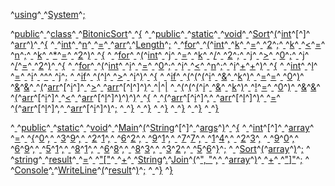 ^[using](code: 'Token.Keyword')^[ ](code: 'Token.Text.Whitespace')^[System](code: 'Token.Name.Namespace')^[;](code: 'Token.Punctuation')

^[public](code: 'Token.Keyword')^[ ](code: 'Token.Text.Whitespace')^[class](code: 'Token.Keyword')^[ ](code: 'Token.Text.Whitespace')^[BitonicSort](code: 'Token.Name.Class')^[ ](code: 'Token.Text.Whitespace')^[{](code: 'Token.Punctuation')
^[  ](code: 'Token.Text.Whitespace')^[public](code: 'Token.Keyword')^[ ](code: 'Token.Text.Whitespace')^[static](code: 'Token.Keyword')^[ ](code: 'Token.Text.Whitespace')^[void](code: 'Token.Keyword')^[ ](code: 'Token.Text.Whitespace')^[Sort](code: 'Token.Name.Function')^[(](code: 'Token.Punctuation')^[int](code: 'Token.Keyword.Type')^[\[](code: 'Token.Punctuation')^[\]](code: 'Token.Punctuation')^[ ](code: 'Token.Text.Whitespace')^[arr](code: 'Token.Name')^[)](code: 'Token.Punctuation')^[ ](code: 'Token.Text.Whitespace')^[{](code: 'Token.Punctuation')
^[    ](code: 'Token.Text.Whitespace')^[int](code: 'Token.Keyword.Type')^[ ](code: 'Token.Text.Whitespace')^[n](code: 'Token.Name')^[ ](code: 'Token.Text.Whitespace')^[=](code: 'Token.Punctuation')^[ ](code: 'Token.Text.Whitespace')^[arr](code: 'Token.Name')^[.](code: 'Token.Punctuation')^[Length](code: 'Token.Name')^[;](code: 'Token.Punctuation')
^[    ](code: 'Token.Text.Whitespace')^[for](code: 'Token.Keyword')^[ ](code: 'Token.Text.Whitespace')^[(](code: 'Token.Punctuation')^[int](code: 'Token.Keyword.Type')^[ ](code: 'Token.Text.Whitespace')^[k](code: 'Token.Name')^[ ](code: 'Token.Text.Whitespace')^[=](code: 'Token.Punctuation')^[ ](code: 'Token.Text.Whitespace')^[2](code: 'Token.Literal.Number')^[;](code: 'Token.Punctuation')^[ ](code: 'Token.Text.Whitespace')^[k](code: 'Token.Name')^[ ](code: 'Token.Text.Whitespace')^[<](code: 'Token.Punctuation')^[=](code: 'Token.Punctuation')^[ ](code: 'Token.Text.Whitespace')^[n](code: 'Token.Name')^[;](code: 'Token.Punctuation')^[ ](code: 'Token.Text.Whitespace')^[k](code: 'Token.Name')^[ ](code: 'Token.Text.Whitespace')^[\*](code: 'Token.Punctuation')^[=](code: 'Token.Punctuation')^[ ](code: 'Token.Text.Whitespace')^[2](code: 'Token.Literal.Number')^[)](code: 'Token.Punctuation')^[ ](code: 'Token.Text.Whitespace')^[{](code: 'Token.Punctuation')
^[      ](code: 'Token.Text.Whitespace')^[for](code: 'Token.Keyword')^[ ](code: 'Token.Text.Whitespace')^[(](code: 'Token.Punctuation')^[int](code: 'Token.Keyword.Type')^[ ](code: 'Token.Text.Whitespace')^[j](code: 'Token.Name')^[ ](code: 'Token.Text.Whitespace')^[=](code: 'Token.Punctuation')^[ ](code: 'Token.Text.Whitespace')^[k](code: 'Token.Name')^[ ](code: 'Token.Text.Whitespace')^[/](code: 'Token.Punctuation')^[ ](code: 'Token.Text.Whitespace')^[2](code: 'Token.Literal.Number')^[;](code: 'Token.Punctuation')^[ ](code: 'Token.Text.Whitespace')^[j](code: 'Token.Name')^[ ](code: 'Token.Text.Whitespace')^[>](code: 'Token.Punctuation')^[ ](code: 'Token.Text.Whitespace')^[0](code: 'Token.Literal.Number')^[;](code: 'Token.Punctuation')^[ ](code: 'Token.Text.Whitespace')^[j](code: 'Token.Name')^[ ](code: 'Token.Text.Whitespace')^[/](code: 'Token.Punctuation')^[=](code: 'Token.Punctuation')^[ ](code: 'Token.Text.Whitespace')^[2](code: 'Token.Literal.Number')^[)](code: 'Token.Punctuation')^[ ](code: 'Token.Text.Whitespace')^[{](code: 'Token.Punctuation')
^[        ](code: 'Token.Text.Whitespace')^[for](code: 'Token.Keyword')^[ ](code: 'Token.Text.Whitespace')^[(](code: 'Token.Punctuation')^[int](code: 'Token.Keyword.Type')^[ ](code: 'Token.Text.Whitespace')^[i](code: 'Token.Name')^[ ](code: 'Token.Text.Whitespace')^[=](code: 'Token.Punctuation')^[ ](code: 'Token.Text.Whitespace')^[0](code: 'Token.Literal.Number')^[;](code: 'Token.Punctuation')^[ ](code: 'Token.Text.Whitespace')^[i](code: 'Token.Name')^[ ](code: 'Token.Text.Whitespace')^[<](code: 'Token.Punctuation')^[ ](code: 'Token.Text.Whitespace')^[n](code: 'Token.Name')^[;](code: 'Token.Punctuation')^[ ](code: 'Token.Text.Whitespace')^[i](code: 'Token.Name')^[+](code: 'Token.Punctuation')^[+](code: 'Token.Punctuation')^[)](code: 'Token.Punctuation')^[ ](code: 'Token.Text.Whitespace')^[{](code: 'Token.Punctuation')
^[          ](code: 'Token.Text.Whitespace')^[int](code: 'Token.Keyword.Type')^[ ](code: 'Token.Text.Whitespace')^[l](code: 'Token.Name')^[ ](code: 'Token.Text.Whitespace')^[=](code: 'Token.Punctuation')^[ ](code: 'Token.Text.Whitespace')^[i](code: 'Token.Name')^[ ](code: 'Token.Text.Whitespace')^[\^](code: 'Token.Punctuation')^[ ](code: 'Token.Text.Whitespace')^[j](code: 'Token.Name')^[;](code: 'Token.Punctuation')
^[          ](code: 'Token.Text.Whitespace')^[if](code: 'Token.Keyword')^[ ](code: 'Token.Text.Whitespace')^[(](code: 'Token.Punctuation')^[l](code: 'Token.Name')^[ ](code: 'Token.Text.Whitespace')^[>](code: 'Token.Punctuation')^[ ](code: 'Token.Text.Whitespace')^[i](code: 'Token.Name')^[)](code: 'Token.Punctuation')^[ ](code: 'Token.Text.Whitespace')^[{](code: 'Token.Punctuation')
^[            ](code: 'Token.Text.Whitespace')^[if](code: 'Token.Keyword')^[ ](code: 'Token.Text.Whitespace')^[(](code: 'Token.Punctuation')^[(](code: 'Token.Punctuation')^[(](code: 'Token.Punctuation')^[i](code: 'Token.Name')^[ ](code: 'Token.Text.Whitespace')^[&](code: 'Token.Punctuation')^[ ](code: 'Token.Text.Whitespace')^[k](code: 'Token.Name')^[)](code: 'Token.Punctuation')^[ ](code: 'Token.Text.Whitespace')^[=](code: 'Token.Punctuation')^[=](code: 'Token.Punctuation')^[ ](code: 'Token.Text.Whitespace')^[0](code: 'Token.Literal.Number')^[)](code: 'Token.Punctuation')^[ ](code: 'Token.Text.Whitespace')^[&](code: 'Token.Punctuation')^[&](code: 'Token.Punctuation')^[ ](code: 'Token.Text.Whitespace')^[(](code: 'Token.Punctuation')^[arr](code: 'Token.Name')^[\[](code: 'Token.Punctuation')^[i](code: 'Token.Name')^[\]](code: 'Token.Punctuation')^[ ](code: 'Token.Text.Whitespace')^[>](code: 'Token.Punctuation')^[ ](code: 'Token.Text.Whitespace')^[arr](code: 'Token.Name')^[\[](code: 'Token.Punctuation')^[l](code: 'Token.Name')^[\]](code: 'Token.Punctuation')^[)](code: 'Token.Punctuation')^[ ](code: 'Token.Text.Whitespace')^[|](code: 'Token.Punctuation')^[|](code: 'Token.Punctuation')
^[            ](code: 'Token.Text.Whitespace')^[(](code: 'Token.Punctuation')^[(](code: 'Token.Punctuation')^[(](code: 'Token.Punctuation')^[i](code: 'Token.Name')^[ ](code: 'Token.Text.Whitespace')^[&](code: 'Token.Punctuation')^[ ](code: 'Token.Text.Whitespace')^[k](code: 'Token.Name')^[)](code: 'Token.Punctuation')^[ ](code: 'Token.Text.Whitespace')^[!](code: 'Token.Punctuation')^[=](code: 'Token.Punctuation')^[ ](code: 'Token.Text.Whitespace')^[0](code: 'Token.Literal.Number')^[)](code: 'Token.Punctuation')^[ ](code: 'Token.Text.Whitespace')^[&](code: 'Token.Punctuation')^[&](code: 'Token.Punctuation')^[ ](code: 'Token.Text.Whitespace')^[(](code: 'Token.Punctuation')^[arr](code: 'Token.Name')^[\[](code: 'Token.Punctuation')^[i](code: 'Token.Name')^[\]](code: 'Token.Punctuation')^[ ](code: 'Token.Text.Whitespace')^[<](code: 'Token.Punctuation')^[ ](code: 'Token.Text.Whitespace')^[arr](code: 'Token.Name')^[\[](code: 'Token.Punctuation')^[l](code: 'Token.Name')^[\]](code: 'Token.Punctuation')^[)](code: 'Token.Punctuation')^[)](code: 'Token.Punctuation')^[)](code: 'Token.Punctuation')^[ ](code: 'Token.Text.Whitespace')^[{](code: 'Token.Punctuation')
^[              ](code: 'Token.Text.Whitespace')^[(](code: 'Token.Punctuation')^[arr](code: 'Token.Name')^[\[](code: 'Token.Punctuation')^[i](code: 'Token.Name')^[\]](code: 'Token.Punctuation')^[,](code: 'Token.Punctuation')^[ ](code: 'Token.Text.Whitespace')^[arr](code: 'Token.Name')^[\[](code: 'Token.Punctuation')^[l](code: 'Token.Name')^[\]](code: 'Token.Punctuation')^[)](code: 'Token.Punctuation')^[ ](code: 'Token.Text.Whitespace')^[=](code: 'Token.Punctuation')^[ ](code: 'Token.Text.Whitespace')^[(](code: 'Token.Punctuation')^[arr](code: 'Token.Name')^[\[](code: 'Token.Punctuation')^[l](code: 'Token.Name')^[\]](code: 'Token.Punctuation')^[,](code: 'Token.Punctuation')^[ ](code: 'Token.Text.Whitespace')^[arr](code: 'Token.Name')^[\[](code: 'Token.Punctuation')^[i](code: 'Token.Name')^[\]](code: 'Token.Punctuation')^[)](code: 'Token.Punctuation')^[;](code: 'Token.Punctuation')
^[            ](code: 'Token.Text.Whitespace')^[}](code: 'Token.Punctuation')
^[          ](code: 'Token.Text.Whitespace')^[}](code: 'Token.Punctuation')
^[        ](code: 'Token.Text.Whitespace')^[}](code: 'Token.Punctuation')
^[      ](code: 'Token.Text.Whitespace')^[}](code: 'Token.Punctuation')
^[    ](code: 'Token.Text.Whitespace')^[}](code: 'Token.Punctuation')
^[  ](code: 'Token.Text.Whitespace')^[}](code: 'Token.Punctuation')

^[  ](code: 'Token.Text.Whitespace')^[public](code: 'Token.Keyword')^[ ](code: 'Token.Text.Whitespace')^[static](code: 'Token.Keyword')^[ ](code: 'Token.Text.Whitespace')^[void](code: 'Token.Keyword')^[ ](code: 'Token.Text.Whitespace')^[Main](code: 'Token.Name.Function')^[(](code: 'Token.Punctuation')^[String](code: 'Token.Name')^[\[](code: 'Token.Punctuation')^[\]](code: 'Token.Punctuation')^[ ](code: 'Token.Text.Whitespace')^[args](code: 'Token.Name')^[)](code: 'Token.Punctuation')^[ ](code: 'Token.Text.Whitespace')^[{](code: 'Token.Punctuation')
^[    ](code: 'Token.Text.Whitespace')^[int](code: 'Token.Keyword.Type')^[\[](code: 'Token.Punctuation')^[\]](code: 'Token.Punctuation')^[ ](code: 'Token.Text.Whitespace')^[array](code: 'Token.Name')^[ ](code: 'Token.Text.Whitespace')^[=](code: 'Token.Punctuation')^[ ](code: 'Token.Text.Whitespace')^[{](code: 'Token.Punctuation')^[0](code: 'Token.Literal.Number')^[,](code: 'Token.Punctuation')^[ ](code: 'Token.Text.Whitespace')^[3](code: 'Token.Literal.Number')^[9](code: 'Token.Literal.Number')^[,](code: 'Token.Punctuation')^[ ](code: 'Token.Text.Whitespace')^[2](code: 'Token.Literal.Number')^[1](code: 'Token.Literal.Number')^[,](code: 'Token.Punctuation')^[ ](code: 'Token.Text.Whitespace')^[6](code: 'Token.Literal.Number')^[2](code: 'Token.Literal.Number')^[,](code: 'Token.Punctuation')^[ ](code: 'Token.Text.Whitespace')^[9](code: 'Token.Literal.Number')^[1](code: 'Token.Literal.Number')^[,](code: 'Token.Punctuation')^[ ](code: 'Token.Text.Whitespace')^[7](code: 'Token.Literal.Number')^[7](code: 'Token.Literal.Number')^[,](code: 'Token.Punctuation')^[ ](code: 'Token.Text.Whitespace')^[1](code: 'Token.Literal.Number')^[4](code: 'Token.Literal.Number')^[,](code: 'Token.Punctuation')^[ ](code: 'Token.Text.Whitespace')^[2](code: 'Token.Literal.Number')^[3](code: 'Token.Literal.Number')^[,](code: 'Token.Punctuation')
^[      ](code: 'Token.Text.Whitespace')^[9](code: 'Token.Literal.Number')^[0](code: 'Token.Literal.Number')^[,](code: 'Token.Punctuation')^[ ](code: 'Token.Text.Whitespace')^[6](code: 'Token.Literal.Number')^[9](code: 'Token.Literal.Number')^[,](code: 'Token.Punctuation')^[ ](code: 'Token.Text.Whitespace')^[5](code: 'Token.Literal.Number')^[1](code: 'Token.Literal.Number')^[,](code: 'Token.Punctuation')^[ ](code: 'Token.Text.Whitespace')^[8](code: 'Token.Literal.Number')^[1](code: 'Token.Literal.Number')^[,](code: 'Token.Punctuation')^[ ](code: 'Token.Text.Whitespace')^[6](code: 'Token.Literal.Number')^[8](code: 'Token.Literal.Number')^[,](code: 'Token.Punctuation')^[ ](code: 'Token.Text.Whitespace')^[8](code: 'Token.Literal.Number')^[3](code: 'Token.Literal.Number')^[,](code: 'Token.Punctuation')^[ ](code: 'Token.Text.Whitespace')^[3](code: 'Token.Literal.Number')^[2](code: 'Token.Literal.Number')^[,](code: 'Token.Punctuation')^[ ](code: 'Token.Text.Whitespace')^[5](code: 'Token.Literal.Number')^[6](code: 'Token.Literal.Number')^[}](code: 'Token.Punctuation')^[;](code: 'Token.Punctuation')
^[    ](code: 'Token.Text.Whitespace')^[Sort](code: 'Token.Name')^[(](code: 'Token.Punctuation')^[array](code: 'Token.Name')^[)](code: 'Token.Punctuation')^[;](code: 'Token.Punctuation')
^[    ](code: 'Token.Text.Whitespace')^[string](code: 'Token.Keyword.Type')^[ ](code: 'Token.Text.Whitespace')^[result](code: 'Token.Name')^[ ](code: 'Token.Text.Whitespace')^[=](code: 'Token.Punctuation')^[ ](code: 'Token.Text.Whitespace')^["\["](code: 'Token.Literal.String')^[ ](code: 'Token.Text.Whitespace')^[+](code: 'Token.Punctuation')^[ ](code: 'Token.Text.Whitespace')^[String](code: 'Token.Name')^[.](code: 'Token.Punctuation')^[Join](code: 'Token.Name')^[(](code: 'Token.Punctuation')^[", "](code: 'Token.Literal.String')^[,](code: 'Token.Punctuation')^[ ](code: 'Token.Text.Whitespace')^[array](code: 'Token.Name')^[)](code: 'Token.Punctuation')^[ ](code: 'Token.Text.Whitespace')^[+](code: 'Token.Punctuation')^[ ](code: 'Token.Text.Whitespace')^["\]"](code: 'Token.Literal.String')^[;](code: 'Token.Punctuation')
^[    ](code: 'Token.Text.Whitespace')^[Console](code: 'Token.Name')^[.](code: 'Token.Punctuation')^[WriteLine](code: 'Token.Name')^[(](code: 'Token.Punctuation')^[result](code: 'Token.Name')^[)](code: 'Token.Punctuation')^[;](code: 'Token.Punctuation')
^[  ](code: 'Token.Text.Whitespace')^[}](code: 'Token.Punctuation')
^[}](code: 'Token.Punctuation')
